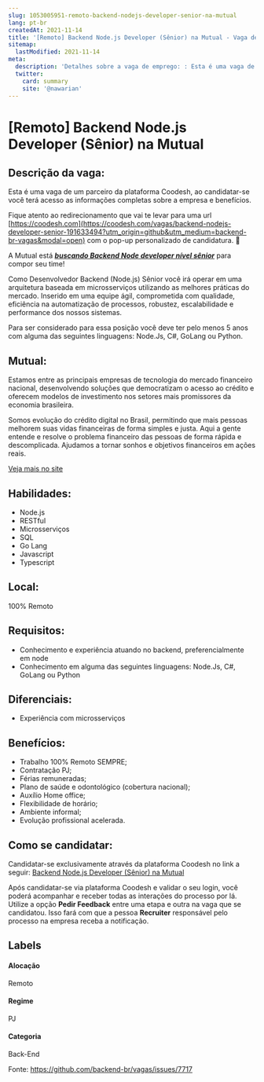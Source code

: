 ```yaml
---
slug: 1053005951-remoto-backend-nodejs-developer-senior-na-mutual
lang: pt-br
createdAt: 2021-11-14
title: '[Remoto] Backend Node.js Developer (Sênior) na Mutual - Vaga de Emprego'
sitemap:
  lastModified: 2021-11-14
meta:
  description: 'Detalhes sobre a vaga de emprego: : Esta é uma vaga de um parceiro da plataforma Coodesh, ao candidatar-se você terá acesso as informações completas sobre a empresa e benefícios.  Fique atento ao redirecionamento que vai te levar para uma url [https://coodesh.com](https://coodesh.com/vagas/backend-nodejs-developer-senior-191633494?utm_origin=github&utm_medium=backend-br-vagas&modal=open) com o pop-up personalizado de candidatura. 👋 <p>A Mutual está <strong><em><ins>buscando Backend Node developer nível sênior</ins></em></strong> para compor seu time!</p> <p></p> <p>Como Desenvolvedor Backend (Node.js) Sênior você irá operar em uma arquitetura baseada em microsserviços utilizando as melhores práticas do mercado. Inserido em uma equipe ágil, comprometida com qualidade, eficiência na automatização de processos, robustez, escalabilidade e performance dos nossos sistemas.</p> <p></p> <p>Para ser considerado para essa posição você deve ter pelo menos 5 anos com alguma das seguintes linguagens: Node.Js, C#, GoLang ou Python.</p>'
  twitter:
    card: summary
    site: '@nawarian'
---
```


# [Remoto] Backend Node.js Developer (Sênior) na Mutual

## Descrição da vaga: 
Esta é uma vaga de um parceiro da plataforma Coodesh, ao candidatar-se você terá acesso as informações completas sobre a empresa e benefícios.


Fique atento ao redirecionamento que vai te levar para uma url [https://coodesh.com](https://coodesh.com/vagas/backend-nodejs-developer-senior-191633494?utm_origin=github&utm_medium=backend-br-vagas&modal=open) com o pop-up personalizado de candidatura. 👋
<p>A Mutual está <strong><em><ins>buscando Backend Node developer nível sênior</ins></em></strong> para compor seu time!</p>
<p></p>
<p>Como Desenvolvedor Backend (Node.js) Sênior você irá operar em uma arquitetura baseada em microsserviços utilizando as melhores práticas do mercado. Inserido em uma equipe ágil, comprometida com qualidade, eficiência na automatização de processos, robustez, escalabilidade e performance dos nossos sistemas.</p>
<p></p>
<p>Para ser considerado para essa posição você deve ter pelo menos 5 anos com alguma das seguintes linguagens: Node.Js, C#, GoLang ou Python.</p>

## Mutual: 
 <p>Estamos entre as principais empresas de tecnologia do mercado financeiro nacional, desenvolvendo soluções que democratizam o acesso ao crédito e oferecem modelos de investimento nos setores mais promissores da economia brasileira.</p>
<p>Somos evolução do crédito digital no Brasil, permitindo que mais pessoas melhorem suas vidas financeiras de forma simples e justa. Aqui a gente entende e resolve o problema financeiro das pessoas de forma rápida e descomplicada. Ajudamos a tornar sonhos e objetivos financeiros em ações reais.</p><a href='https://coodesh.com/empresas/mutual'>Veja mais no site</a>

 ## Habilidades: 
 - Node.js 
- RESTful 
- Microsserviços 
- SQL 
- Go Lang 
- Javascript 
- Typescript
## Local: 
 100% Remoto
## Requisitos: 
 - Conhecimento e experiência atuando no backend, preferencialmente em node 
- Conhecimento em alguma das seguintes linguagens: Node.Js, C#, GoLang ou Python
## Diferenciais: 
 - Experiência com microsserviços
## Benefícios: 
 - Trabalho 100% Remoto SEMPRE; 
- Contratação PJ; 
- Férias remuneradas; 
- Plano de saúde e odontológico (cobertura nacional); 
- Auxílio Home office; 
- Flexibilidade de horário; 
- Ambiente informal; 
- Evolução profissional acelerada.
## Como se candidatar:
Candidatar-se exclusivamente através da plataforma Coodesh no link a seguir: [Backend Node.js Developer (Sênior) na Mutual](https://coodesh.com/vagas/backend-nodejs-developer-senior-191633494?utm_origin=github&utm_medium=backend-br-vagas&modal=open)


Após candidatar-se via plataforma Coodesh e validar o seu login, você poderá acompanhar e receber todas as interações do processo por lá. Utilize a opção **Pedir Feedback** entre uma etapa e outra na vaga que se candidatou. Isso fará com que a pessoa **Recruiter** responsável pelo processo na empresa receba a notificação.
## Labels
#### Alocação
Remoto
#### Regime
PJ
#### Categoria
Back-End

Fonte: https://github.com/backend-br/vagas/issues/7717